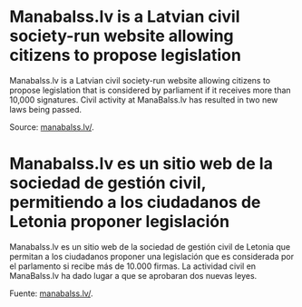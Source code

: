 # Manabalss.lv is a Latvian civil society-run website allowing citizens to propose legislation

Manabalss.lv is a Latvian civil society-run website allowing citizens to propose legislation that is considered by parliament if it receives more than 10,000 signatures. Civil activity at ManaBalss.lv has resulted in two new laws being passed.

Source: [manabalss.lv/](http://manabalss.lv/).

# Manabalss.lv es un sitio web de la sociedad de gestión civil, permitiendo a los ciudadanos de Letonia proponer legislación

Manabalss.lv es un sitio web de la sociedad de gestión civil de Letonia que permitan a los ciudadanos proponer una legislación que es considerada por el parlamento si recibe más de 10.000 firmas. La  actividad civil en ManaBalss.lv ha dado lugar a que se aprobaran dos nuevas leyes.

Fuente: [manabalss.lv/](http://manabalss.lv/).
